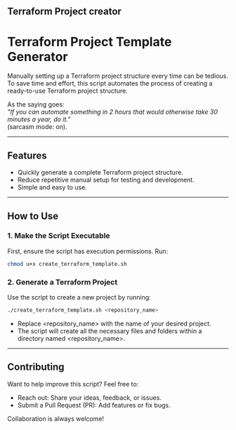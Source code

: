 ## Terraform Project creator

# Terraform Project Template Generator

Manually setting up a Terraform project structure every time can be tedious. To save time and effort, this script automates the process of creating a ready-to-use Terraform project structure.

As the saying goes:  
*"If you can automate something in 2 hours that would otherwise take 30 minutes a year, do it."*  
(sarcasm mode: on).

---

## Features

- Quickly generate a complete Terraform project structure.
- Reduce repetitive manual setup for testing and development.
- Simple and easy to use.

---

## How to Use

### 1. Make the Script Executable
First, ensure the script has execution permissions. Run:
```bash
chmod u+x create_terraform_template.sh
```

### 2. Generate a Terraform Project
Use the script to create a new project by running:

```bash
./create_terraform_template.sh <repository_name>
```

- Replace <repository_name> with the name of your desired project.
- The script will create all the necessary files and folders within a directory named <repository_name>.

---

## Contributing
Want to help improve this script? Feel free to:

- Reach out: Share your ideas, feedback, or issues.
- Submit a Pull Request (PR): Add features or fix bugs.

Collaboration is always welcome!

